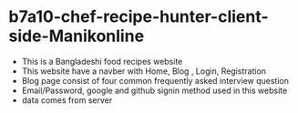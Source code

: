 # b7a10-chef-recipe-hunter-client-side-Manikonline
* This is a Bangladeshi food recipes website
* This website have a navber with Home, Blog , Login, Registration
* Blog page consist of four common frequently asked interview question
* Email/Password, google and github signin method used in this website 
* data comes from server 